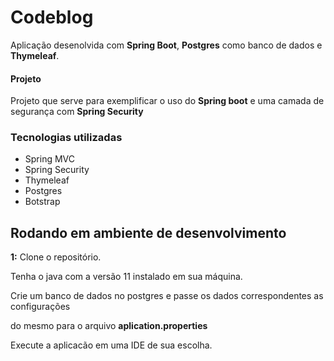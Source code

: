 

# Codeblog

Aplicação desenolvida com **Spring Boot**, **Postgres** como banco de dados e **Thymeleaf**.

#### Projeto 
Projeto que serve para exemplificar o uso do **Spring boot** e uma camada de segurança com **Spring Security**

### Tecnologias utilizadas 
- Spring MVC
- Spring Security
- Thymeleaf
- Postgres
- Botstrap

## Rodando em ambiente de desenvolvimento

**1:** Clone o repositório.

Tenha o java com a versão 11 instalado em sua máquina.

Crie um banco de dados no postgres e passe os dados correspondentes as configurações
 
do mesmo para o arquivo **aplication.properties**

Execute a aplicacão em uma IDE de sua escolha. 